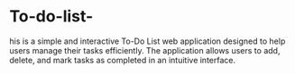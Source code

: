 # To-do-list-
his is a simple and interactive To-Do List web application designed to help users manage their tasks efficiently. The application allows users to add, delete, and mark tasks as completed in an intuitive interface.

